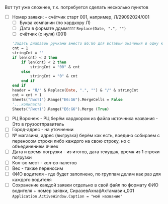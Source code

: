 Вот тут уже сложнее, т.к. потребуется сделать несколько пунктов
- [ ] Номер заявки: - счётчик старт 001, например, Л/29092024/001
	- [ ] Буква компании (по хардкору Л)
	- [ ] Дата в формате ддммгггг `Replace(Date, ".", "")`
	- [ ] счётчик (с нуля) (001)
	``` vb
	'Задать диапазон ручками вместо E6:G6 для вставки значения в одну колонку, а после обратно объединить
	cnt = 1
	stringCnt = ""
	if len(cnt) < 3 then
		if len(cnt) < 2 then
			stringCnt = "00" & cnt
		else
			stringCnt = "0" & cnt
		end if
	end if
	header = "Л/" & Replace(Date, ".", "") & "/" & stringCnt
	cnt = cnt + 1
	Sheets("Лист1").Range("E6:G6").MergeCells = False
	'...копипаста
	Sheets("Лист1").Range("E6:G6").Merge (True)
	```
- [ ] РЦ Воронеж - РЦ берём хардкором из файла источника названия - Это в грузоотправитель
- [ ] Город-адрес - на уточнении
- [ ] № магазина, адрес (выгрузка) берём как есть, воедино собираем с переносом строки либо каждого на свою строку, но с объединением ячеек
- [ ] Дата и время погрузки - из итогов, дата текущая, время из 1 строки погрузки
- [ ] Кол-во мест - кол-во палетов
- [ ] Вес - также переносим
- [ ] ФИО водителя - где будет заполнено, по группам делим как раз для каждого водителя
- [ ] Сохранение каждой заявки отдельно в свой файл по формату ФИО водителя + номер заявки, СиразевАхнафАхтамавич_001 
      `Application.ActiveWindow.Caption = "моё название"`
